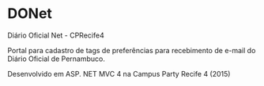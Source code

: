 # DONet
Diário Oficial Net - CPRecife4

Portal para cadastro de tags de preferências para recebimento de e-mail do Diário Oficial de Pernambuco.

Desenvolvido em ASP. NET MVC 4 na Campus Party Recife 4 (2015)
